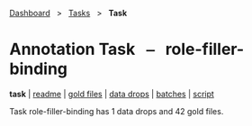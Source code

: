 [Dashboard](../../index.md)  &nbsp; > &nbsp; [Tasks](../index.md)  &nbsp; > &nbsp; **Task** 

# Annotation Task &nbsp; ⎯ &nbsp; role-filler-binding

**task** | [readme](readme_file.md) | [gold files](golds.md) | [data drops](drops/index.md) | [batches](batches.md) | [script](script.md) 

Task role-filler-binding has 1 data drops and 42 gold files.

